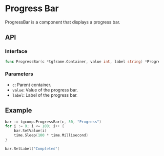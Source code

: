 # Progress Bar

ProgressBar is a component that displays a progress bar.

## API

### Interface

```go
func ProgressBar(c *tgframe.Container, value int, label string) *ProgressBarComponent
```

### Parameters

* `c`: Parent container.
* `value`: Value of the progress bar.
* `label`: Label of the progress bar.

## Example

```go
bar := tgcomp.ProgressBar(c, 50, "Progress")
for i := 0; i <= 100; i++ {
	bar.SetValue(i)
	time.Sleep(100 * time.Millisecond)
}

bar.SetLabel("Completed")
```
